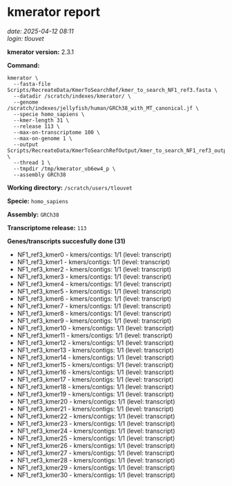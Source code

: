 # kmerator report
*date: 2025-04-12 08:11*  
*login: tlouvet*

**kmerator version:** 2.3.1

**Command:**

```
kmerator \
  --fasta-file Scripts/RecreateData/KmerToSearchRef/kmer_to_search_NF1_ref3.fasta \
  --datadir /scratch/indexes/kmerator/ \
  --genome /scratch/indexes/jellyfish/human/GRCh38_with_MT_canonical.jf \
  --specie homo_sapiens \
  --kmer-length 31 \
  --release 113 \
  --max-on-transcriptome 100 \
  --max-on-genome 1 \
  --output Scripts/RecreateData/KmerToSearchRefOutput/kmer_to_search_NF1_ref3_output \
  --thread 1 \
  --tmpdir /tmp/kmerator_ub6ew4_p \
  --assembly GRCh38
```

**Working directory:** `/scratch/users/tlouvet`

**Specie:** `homo_sapiens`

**Assembly:** `GRCh38`

**Transcriptome release:** `113`

**Genes/transcripts succesfully done (31)**

- NF1_ref3_kmer0 - kmers/contigs: 1/1 (level: transcript)
- NF1_ref3_kmer1 - kmers/contigs: 1/1 (level: transcript)
- NF1_ref3_kmer2 - kmers/contigs: 1/1 (level: transcript)
- NF1_ref3_kmer3 - kmers/contigs: 1/1 (level: transcript)
- NF1_ref3_kmer4 - kmers/contigs: 1/1 (level: transcript)
- NF1_ref3_kmer5 - kmers/contigs: 1/1 (level: transcript)
- NF1_ref3_kmer6 - kmers/contigs: 1/1 (level: transcript)
- NF1_ref3_kmer7 - kmers/contigs: 1/1 (level: transcript)
- NF1_ref3_kmer8 - kmers/contigs: 1/1 (level: transcript)
- NF1_ref3_kmer9 - kmers/contigs: 1/1 (level: transcript)
- NF1_ref3_kmer10 - kmers/contigs: 1/1 (level: transcript)
- NF1_ref3_kmer11 - kmers/contigs: 1/1 (level: transcript)
- NF1_ref3_kmer12 - kmers/contigs: 1/1 (level: transcript)
- NF1_ref3_kmer13 - kmers/contigs: 1/1 (level: transcript)
- NF1_ref3_kmer14 - kmers/contigs: 1/1 (level: transcript)
- NF1_ref3_kmer15 - kmers/contigs: 1/1 (level: transcript)
- NF1_ref3_kmer16 - kmers/contigs: 1/1 (level: transcript)
- NF1_ref3_kmer17 - kmers/contigs: 1/1 (level: transcript)
- NF1_ref3_kmer18 - kmers/contigs: 1/1 (level: transcript)
- NF1_ref3_kmer19 - kmers/contigs: 1/1 (level: transcript)
- NF1_ref3_kmer20 - kmers/contigs: 1/1 (level: transcript)
- NF1_ref3_kmer21 - kmers/contigs: 1/1 (level: transcript)
- NF1_ref3_kmer22 - kmers/contigs: 1/1 (level: transcript)
- NF1_ref3_kmer23 - kmers/contigs: 1/1 (level: transcript)
- NF1_ref3_kmer24 - kmers/contigs: 1/1 (level: transcript)
- NF1_ref3_kmer25 - kmers/contigs: 1/1 (level: transcript)
- NF1_ref3_kmer26 - kmers/contigs: 1/1 (level: transcript)
- NF1_ref3_kmer27 - kmers/contigs: 1/1 (level: transcript)
- NF1_ref3_kmer28 - kmers/contigs: 1/1 (level: transcript)
- NF1_ref3_kmer29 - kmers/contigs: 1/1 (level: transcript)
- NF1_ref3_kmer30 - kmers/contigs: 1/1 (level: transcript)
